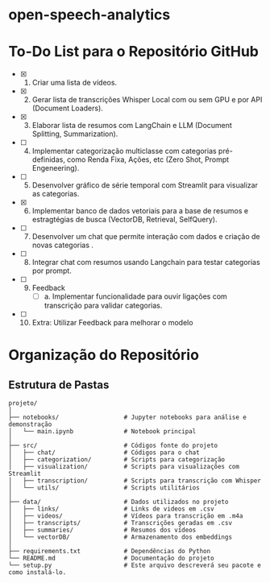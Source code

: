 # open-speech-analytics

# To-Do List para o Repositório GitHub

- [x] 1. Criar uma lista de vídeos.
- [x] 2. Gerar lista de transcrições Whisper Local com ou sem GPU e por API (Document Loaders).
- [x] 3. Elaborar lista de resumos com LangChain e LLM (Document Splitting, Summarization).
- [ ] 4. Implementar categorização multiclasse com categorias pré-definidas, como Renda Fixa, Ações, etc (Zero Shot, Prompt Engeneering).
- [ ] 5. Desenvolver gráfico de série temporal com Streamlit para visualizar as categorias.
- [x] 6. Implementar banco de dados vetoriais para a base de resumos e estragtégias de busca (VectorDB, Retrieval, SelfQuery).
- [ ] 7. Desenvolver um chat que permite interação com dados e criação de novas categorias .
- [ ] 8. Integrar chat com resumos usando Langchain para testar categorias por prompt.
- [ ] 9. Feedback
     - [ ] a. Implementar funcionalidade para ouvir ligações com transcrição para validar categorias.
- [ ] 10. Extra: Utilizar Feedback para melhorar o modelo


# Organização do Repositório
## Estrutura de Pastas

```plaintext
projeto/
│
├── notebooks/                  # Jupyter notebooks para análise e demonstração
│   └── main.ipynb              # Notebook principal
│
├── src/                        # Códigos fonte do projeto
│   ├── chat/                   # Códigos para o chat
│   ├── categorization/         # Scripts para categorização
│   ├── visualization/          # Scripts para visualizações com Streamlit
│   ├── transcription/          # Scripts para transcrição com Whisper
│   └── utils/                  # Scripts utilitários
│
├── data/                       # Dados utilizados no projeto
│   ├── links/                  # Links de videos em .csv
│   ├── videos/                 # Vídeos para transcrição em .m4a
│   ├── transcripts/            # Transcrições geradas em .csv
│   ├── summaries/              # Resumos dos vídeos
│   └── vectorDB/               # Armazenamento dos embeddings
│
├── requirements.txt            # Dependências do Python
└── README.md                   # Documentação do projeto
└── setup.py                    # Este arquivo descreverá seu pacote e como instalá-lo.


